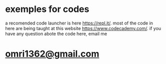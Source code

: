 # exemples for codes
a recomended code launcher is here 
https://repl.it/.
most of the code in here are being taught at this website
https://www.codecademy.com/.
if you have any question abote the code here, email me
# omri1362@gmail.com
